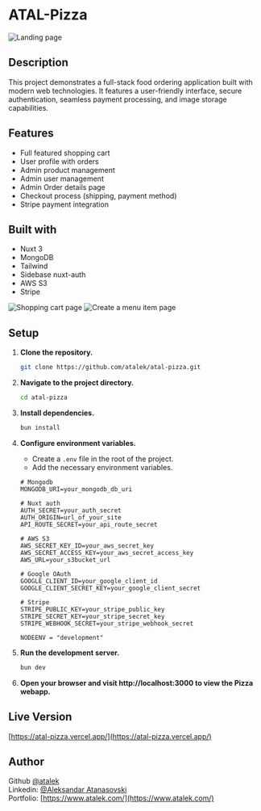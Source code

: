 # ATAL-Pizza

![Landing page](https://res.cloudinary.com/dkofkuquf/image/upload/v1705712862/nuxtshop/enyeltcq2s1w3j5trr1r.png)

## Description

This project demonstrates a full-stack food ordering application built with
modern web technologies. It features a user-friendly interface, secure
authentication, seamless payment processing, and image storage capabilities.

## Features

- Full featured shopping cart
- User profile with orders
- Admin product management
- Admin user management
- Admin Order details page
- Checkout process (shipping, payment method)
- Stripe payment integration

## Built with

- Nuxt 3
- MongoDB
- Tailwind
- Sidebase nuxt-auth
- AWS S3
- Stripe

![Shopping cart page](https://res.cloudinary.com/dkofkuquf/image/upload/v1705713025/nuxtshop/kcng6aua8u7vytakwfow.png)
![Create a menu item page](https://res.cloudinary.com/dkofkuquf/image/upload/v1705712874/nuxtshop/x6qaumyt841vswd9yphd.png)

## Setup

1. **Clone the repository.**

   ```bash
   git clone https://github.com/atalek/atal-pizza.git

   ```

2. **Navigate to the project directory.**

   ```bash
   cd atal-pizza

   ```

3. **Install dependencies.**

   ```bash
   bun install

   ```

4. **Configure environment variables.**

   - Create a `.env` file in the root of the project.
   - Add the necessary environment variables.

   ```env
   # Mongodb
   MONGODB_URI=your_mongodb_db_uri

   # Nuxt auth
   AUTH_SECRET=your_auth_secret
   AUTH_ORIGIN=url_of_your_site
   API_ROUTE_SECRET=your_api_route_secret

   # AWS S3
   AWS_SECRET_KEY_ID=your_aws_secret_key
   AWS_SECRET_ACCESS_KEY=your_aws_secret_access_key
   AWS_URL=your_s3bucket_url

   # Google OAuth
   GOOGLE_CLIENT_ID=your_google_client_id
   GOOGLE_CLIENT_SECRET_KEY=your_google_client_secret

   # Stripe
   STRIPE_PUBLIC_KEY=your_stripe_public_key
   STRIPE_SECRET_KEY=your_stripe_secret_key
   STRIPE_WEBHOOK_SECRET=your_stripe_webhook_secret

   NODEENV = "development"
   ```

5. **Run the development server.**

   ```bash
   bun dev

   ```

6. **Open your browser and visit http://localhost:3000 to view the Pizza
   webapp.**

## Live Version

[https://atal-pizza.vercel.app/](https://atal-pizza.vercel.app/)

## Author

Github [@atalek](https://github.com/atalek) <br> Linkedin:
[@Aleksandar Atanasovski](https://www.linkedin.com/in/aleksandar-atanasovski-16b123263/)
<br> Portfolio: [https://www.atalek.com/](https://www.atalek.com/)
